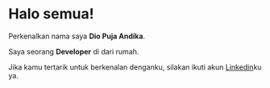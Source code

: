 # Halo semua! 

Perkenalkan nama saya **Dio Puja Andika**.<br>

Saya seorang **Developer** di dari rumah.<br>

Jika kamu tertarik untuk berkenalan denganku, silakan ikuti akun [Linkedin](https://www.linkedin.com/in/dio-puja-andika/)ku ya.
